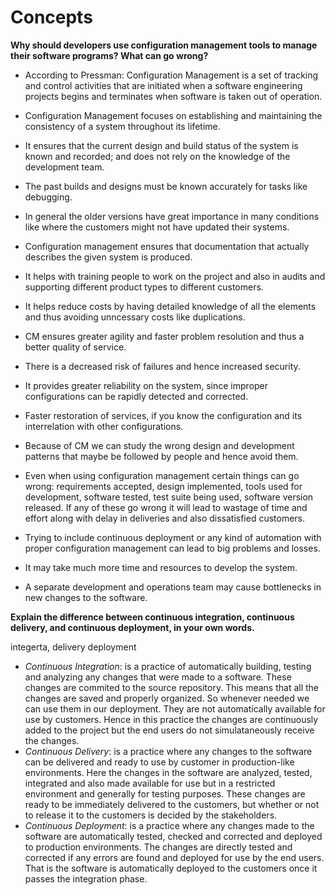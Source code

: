 # Concepts    


**Why should developers use configuration management tools to manage their software programs? What can go wrong?**     

- According to Pressman: Configuration Management is a set of tracking and control activities that are initiated when a software engineering projects begins and terminates when software is taken out of operation.   
     
- Configuration Management focuses on establishing and maintaining the consistency of a system throughout its lifetime.   
- It ensures that the current design and build status of the system is known and recorded; and does not rely on the knowledge of the development team. 
- The past builds and designs must be known accurately for tasks like debugging. 
- In general the older versions have great importance in many conditions like where the customers might not have updated their systems. 
- Configuration management ensures that documentation that actually describes the given system is produced.
- It helps with training people to work on the project and also in audits and supporting different product types to different customers.
- It helps reduce costs by having detailed knowledge of all the elements and thus avoiding unncessary costs like duplications.
- CM ensures greater agility and faster problem resolution and thus a better quality of service.
- There is a decreased risk of failures and hence increased security.
- It provides greater reliability on the system, since improper configurations can be rapidly detected and corrected.
- Faster restoration of services, if you know the configuration and its interrelation with other configurations.
- Because of CM we can study the wrong design and development patterns that maybe be followed by people and hence avoid them.
- Even when using configuration management certain things can go wrong:
requirements accepted, design implemented, tools used for development, software tested, test suite being used, software version released.
If any of these go wrong it will lead to wastage of time and effort along with delay in deliveries and also dissatisfied customers.
- Trying to include continuous deployment or any kind of automation with proper configuration management can lead to big problems and losses.
- It may take much more time and resources to develop the system.
- A separate development and operations team may cause bottlenecks in new changes to the software.

**Explain the difference between continuous integration, continuous delivery, and continuous deployment, in your own words.**     
   
   integerta, delivery deployment
 - *Continuous Integration*: is a practice of automatically building, testing and analyzing any changes that were made to a software. These changes are commited to the source repository. This means that all the changes are saved and properly organized. So whenever needed we can use them in our deployment. They are not automatically available for use by customers. Hence in this practice the changes are continuously added to the project but the end users do not simulataneously receive the changes.
- *Continuous Delivery*: is a practice where any changes to the software can be delivered and ready to use by customer in production-like environments. Here the changes in the software are analyzed, tested, integrated and also made available for use but in a restricted environment and generally for testing purposes. These changes are ready to be immediately delivered to the customers, but whether or not to release it to the customers is decided by the stakeholders.
- *Continuous Deployment*: is a practice where any changes made to the software are automatically tested, checked and corrected and deployed to production environments. The changes are directly tested and corrected if any errors are found and deployed for use by the end users. That is the software is automatically deployed to the customers once it passes the integration phase.


